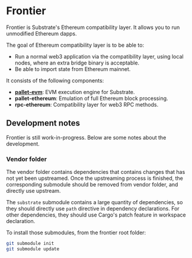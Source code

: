 # Frontier

Frontier is Substrate's Ethereum compatibility layer. It allows you to
run unmodified Ethereum dapps.

The goal of Ethereum compatibility layer is to be able to:

* Run a normal web3 application via the compatibility layer, using
  local nodes, where an extra bridge binary is acceptable.
* Be able to import state from Ethereum mainnet.

It consists of the following components:

* **[pallet-evm](https://github.com/paritytech/substrate/tree/master/frame/evm)**:
  EVM execution engine for Substrate.
* **pallet-ethereum**: Emulation of full Ethereum block processing.
* **rpc-ethereum**: Compatibility layer for web3 RPC methods.

## Development notes

Frontier is still work-in-progress. Below are some notes about the development.

### Vendor folder

The vendor folder contains dependencies that contains changes that has not yet
been upstreamed. Once the upstreaming process is finished, the corresponding
submodule should be removed from vendor folder, and directly use upstream.

The `substrate` submodule contains a large quantity of dependencies, so they
should directly use `path` directive in dependency declarations. For other
dependencies, they should use Cargo's patch feature in workspace declaration.

To install those submodules, from the frontier root folder:
```sh
git submodule init
git submodule update
```
